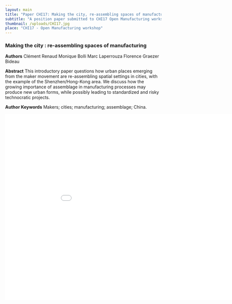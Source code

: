 ```yaml
---
layout: main
title: "Paper CHI17: Making the city, re-assembling spaces of manufacturing"
subtitle: "A position paper submitted to CHI17 Open Manufacturing workshop"
thumbnail: /uploads/CHI17.jpg
place: "CHI17 - Open Manufacturing workshop"
---
```


### Making the city : re-assembling spaces of manufacturing


**Authors**
Clément Renaud
Monique Bolli
Marc Laperrouza
Florence Graezer Bideau


**Abstract**
This introductory paper questions how urban places emerging from the maker movement are re-assembling spatial settings in cities, with the example of the Shenzhen/Hong-Kong area. We discuss how the growing importance of assemblage in manufacturing processes may produce new urban forms, while possibly leading to standardized and risky technocratic projects.

**Author Keywords**
Makers; cities; manufacturing; assemblage; China.


<embed src="/uploads/articles/CHI2017_MakingCity_ManufacturingAssemblage.pdf" width="960" height="600" type='application/pdf'>
